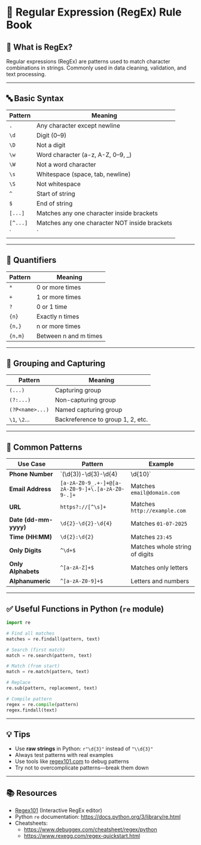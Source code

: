 
# 📘 Regular Expression (RegEx) Rule Book

## 📌 What is RegEx?
Regular expressions (RegEx) are patterns used to match character combinations in strings. Commonly used in data cleaning, validation, and text processing.

---

## 🔤 Basic Syntax

| Pattern | Meaning |
|--------|---------|
| `.` | Any character except newline |
| `\d` | Digit (0–9) |
| `\D` | Not a digit |
| `\w` | Word character (a-z, A-Z, 0–9, _) |
| `\W` | Not a word character |
| `\s` | Whitespace (space, tab, newline) |
| `\S` | Not whitespace |
| `^` | Start of string |
| `$` | End of string |
| `[...]` | Matches any one character inside brackets |
| `[^...]` | Matches any one character NOT inside brackets |
| `|` | OR operator |

---

## 🔁 Quantifiers

| Pattern | Meaning |
|--------|---------|
| `*` | 0 or more times |
| `+` | 1 or more times |
| `?` | 0 or 1 time |
| `{n}` | Exactly n times |
| `{n,}` | n or more times |
| `{n,m}` | Between n and m times |

---

## 🔗 Grouping and Capturing

| Pattern | Meaning |
|--------|---------|
| `(...)` | Capturing group |
| `(?:...)` | Non-capturing group |
| `(?P<name>...)` | Named capturing group |
| `\1`, `\2`... | Backreference to group 1, 2, etc. |

---

## 📱 Common Patterns

| Use Case | Pattern | Example |
|----------|---------|---------|
| **Phone Number** | `\(\d{3}\)-\d{3}-\d{4}|\d{10}` | Matches `(123)-456-7890` or `1234567890` |
| **Email Address** | `[a-zA-Z0-9_.+-]+@[a-zA-Z0-9-]+\.[a-zA-Z0-9-.]+` | Matches `email@domain.com` |
| **URL** | `https?://[^\s]+` | Matches `http://example.com` |
| **Date (dd-mm-yyyy)** | `\d{2}-\d{2}-\d{4}` | Matches `01-07-2025` |
| **Time (HH:MM)** | `\d{2}:\d{2}` | Matches `23:45` |
| **Only Digits** | `^\d+$` | Matches whole string of digits |
| **Only Alphabets** | `^[a-zA-Z]+$` | Matches only letters |
| **Alphanumeric** | `^[a-zA-Z0-9]+$` | Letters and numbers |

---

## ✅ Useful Functions in Python (`re` module)

```python
import re

# Find all matches
matches = re.findall(pattern, text)

# Search (first match)
match = re.search(pattern, text)

# Match (from start)
match = re.match(pattern, text)

# Replace
re.sub(pattern, replacement, text)

# Compile pattern
regex = re.compile(pattern)
regex.findall(text)
```

---

## 💡 Tips

- Use **raw strings** in Python: `r"\d{3}"` instead of `"\\d{3}"`
- Always test patterns with real examples
- Use tools like [regex101.com](https://regex101.com) to debug patterns
- Try not to overcomplicate patterns—break them down

---

## 📚 Resources

- [Regex101](https://regex101.com) (Interactive RegEx editor)
- Python `re` documentation: https://docs.python.org/3/library/re.html
- Cheatsheets:
  - https://www.debuggex.com/cheatsheet/regex/python
  - https://www.rexegg.com/regex-quickstart.html
